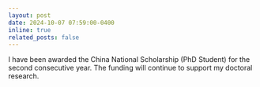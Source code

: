 ```yaml
---
layout: post
date: 2024-10-07 07:59:00-0400
inline: true
related_posts: false
---
```

I have been awarded the China National Scholarship (PhD Student) for the second consecutive year. The funding will continue to support my doctoral research.